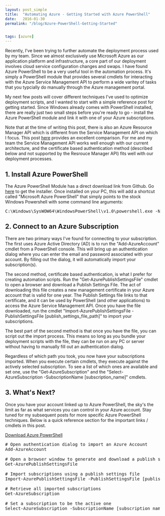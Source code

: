 ```yaml
---
layout: post_simple
title:  "Automating Azure - Getting Started with Azure PowerShell"
date:   2016-01-30 
permalink: "/blog/Azure-PowerShell-Getting-Started"


tags: [azure]
---
```


Recently, I've been trying to further automate the deployment process used by my team. Since we almost exclusively use Microsoft Azure as our application platform and infrastructure, a core part of our deployment involves cloud service configuration changes and swaps. I have found Azure PowerShell to be a very useful tool in the automation process. It's simply a PowerShell module that provides several cmdlets for interacting with the Azure Service Management API to perform a wide varitey of tasks that you typcially do manually through the Azure management portal. 

My next few posts will cover different techniques I've used to optimize deployment scripts, and I wanted to start with a simple reference post for getting started. Since Windows already comes with PowerShell installed, there are really just two small steps before you're ready to go - install the Azure PowerShell module and link it with one of your Azure subscriptions.

Note that at the time of writing this post, there is also an Azure Resource Manager API which is different from the Service Management API on which I focus. This post [here](https://azure.microsoft.com/en-us/documentation/articles/resource-manager-deployment-model/) provides an excellent comparison. For me and my team the Service Management API works well enough with our current architecture, and the certificate based authentication method (described below and not supported by the Resrouce Manager API) fits well with our deployment processes.

<div class="spacer"></div>

## 1. Install Azure PowerShell

The Azure PowerShell Module has a direct download link from Github. Go [here](https://github.com/Azure/azure-powershell/releases/download/v1.0.1-November2015/azure-powershell.1.0.1.msi) to get the installer. Once installed on your PC, this will add a shortcut called "Microsoft Azure PowerShell" that simply points to the stock Windows Powershell with some command line arguments:

<pre>
C:\Windows\SysWOW64\WindowsPowerShell\v1.0\powershell.exe -NoExit -ExecutionPolicy Bypass -File "C:\Program Files (x86)\Microsoft SDKs\Azure\PowerShell\ServiceManagement\Azure\Services\ShortcutStartup.ps1"
</pre>

<div class="spacer"></div> 

## 2. Connect to an Azure Subscription

There are two primary ways I've found for connecting to your subscription. The first uses Azure Active Directory (AD) is to run the "Add-AzureAccount" cmdlet from a PowerShell console. This will bring up an authentication dialog where you can enter the email and password associated with your account. By filling out the dialog, it will automatically import your subscription(s). 

The second method, certificate based authentication, is what I prefer for creating automation scripts. Run the "Get-AzurePublishSettingsFile" cmdlet to open a browser and download a Publish Settings File. The act of downloading this file creates a new management certificate in your Azure account that is valid for one year. The Publish Settings file links to that certificate, and it can be used by PowerShell (and other applications) to access the Azure Service Management API. Once you have the file downloaded, run the cmdlet "Import-AzurePublishSettingsFile -PublishSettingsFile [publish_settings_file_path]" to import your subscriptions.

The best part of the second method is that once you have the file, you can script out the import process. This means so long as you bundle your deployment scripts with the file, they can be run on any PC or server without having to manually fill out an authentication dialog.

Regardless of which path you took, you now have your subscriptions imported. When you execute certain cmdlets, they execute against the actively selected subscription. To see a list of which ones are available and set one, use the "Get-AzureSubscription" and the "Select-AzureSubscription -SubscriptionName [subscription_name]" cmdlets.

<div class="spacer"></div>

## 3. What's Next?

Once you have your account linked up to Azure PowerShell, the sky's the limit as far as what services you can control in your Azure account. Stay tuned for my subsequent posts for more specific Azure PowerShell techniques. Below is a quick reference section for the important links / cmdlets in this post.


[Download Azure PowerShell](https://github.com/Azure/azure-powershell/releases/download/v1.0.1-November2015/azure-powershell.1.0.1.msi)

<pre>
# Open authentication dialog to import an Azure Account
Add-AzureAccount    

# Open a browser window to generate and download a publish settings file
Get-AzurePublishSettingsFile    

# Import subscriptions using a publish settings file
Import-AzurePublishSettingsFile -PublishSettingsFile [publish_settings_file_path]

# Retrieve all imported subscriptions
Get-AzureSubscription

# Set a subscription to be the active one
Select-AzureSubscription -SubscriptionName [subscription_name]
</pre>